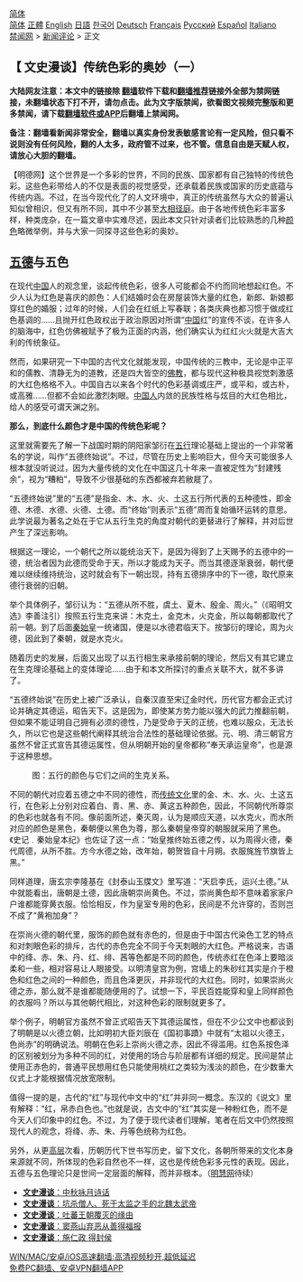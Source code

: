  <!-- 面包屑导航 --> <div class="breadcrumb"><!-- GTranslate: https://gtranslate.io/ -->  <div class="switcher notranslate">  <div class="selected">  <a href="#" onclick="return false;"> 简体</a>  </div>  <div class="option">  <a href="https://www.bannedbook.org" onclick="doGTranslate('zh-CN|zh-CN');jQuery('div.switcher div.selected a').html(jQuery(this).html());return false;" title="简体中文" class="nturl selected"> 简体</a>  <a href="https://www.bannedbook.org/zh-tw/" onclick="doGTranslate('zh-CN|zh-TW');jQuery('div.switcher div.selected a').html(jQuery(this).html());return false;" title="繁體中文" class="nturl"> 正體</a>  <a href="https://www.bannedbook.org/en/" onclick="doGTranslate('zh-CN|en');jQuery('div.switcher div.selected a').html(jQuery(this).html());return false;" title="English" class="nturl"> English</a>  <a href="https://www.bannedbook.org/ja/" onclick="doGTranslate('zh-CN|ja');jQuery('div.switcher div.selected a').html(jQuery(this).html());return false;" title="日本語" class="nturl"> 日語</a>  <a href="https://www.bannedbook.org/ko/" onclick="doGTranslate('zh-CN|ko');jQuery('div.switcher div.selected a').html(jQuery(this).html());return false;" title="한국어" class="nturl"> 한국어</a>  <a href="https://www.bannedbook.org/de/" onclick="doGTranslate('zh-CN|de');jQuery('div.switcher div.selected a').html(jQuery(this).html());return false;" title="Deutsch" class="nturl"> Deutsch</a>  <a href="https://www.bannedbook.org/fr/" onclick="doGTranslate('zh-CN|fr');jQuery('div.switcher div.selected a').html(jQuery(this).html());return false;" title="Français" class="nturl"> Français</a>  <a href="https://www.bannedbook.org/ru/" onclick="doGTranslate('zh-CN|ru');jQuery('div.switcher div.selected a').html(jQuery(this).html());return false;" title="Русский" class="nturl"> Русский</a>  <a href="https://www.bannedbook.org/es/" onclick="doGTranslate('zh-CN|es');jQuery('div.switcher div.selected a').html(jQuery(this).html());return false;" title="Español" class="nturl"> Español</a>  <a href="https://www.bannedbook.org/it/" onclick="doGTranslate('zh-CN|it');jQuery('div.switcher div.selected a').html(jQuery(this).html());return false;" title="Italiano" class="nturl"> Italiano</a>  </div>  </div>      <div class='breadcrumb-sub'><!-- Breadcrumb NavXT 6.3.0 --> <a href="https://www.bannedbook.org/" class="home">禁闻网</a> &gt; <a href="https://www.bannedbook.org/bnews/comments/" class="category">新闻评论</a> &gt; 正文</div></div><h2>【 文史漫谈】传统色彩的奥妙（一）</h2> <p class="notice"><b>大陆网友注意：本文中的链接除 <a href="https://github.com/bannedbook/fanqiang" >翻墙</a>软件下载和<a href="https://github.com/killgcd/justmysocks/blob/master/README.md">翻墙推荐</a>链接外全部为禁网链接，未翻墙状态下打不开，请勿点击。此为文字版禁闻，欲看图文视频完整版和更多禁闻，请下载<a href="https://github.com/bannedbook/fanqiang">翻墙软件或APP</a>后翻墙上禁闻网。</p><p>备注：翻墙看新闻非常安全，翻墙以真实身份发表敏感言论有一定风险，但只看不说则没有任何风险，翻的人太多，政府管不过来，也不管。信息自由是天赋人权，请放心大胆的翻墙。</b></p>  <div class="entry"> <p>              <a href="https://i1.wp.com/upload-images-bucket-v64rleca837do.s3.eu-west-1.amazonaws.com/wp-content/uploads/2021/08/07205832/nona_1628333970902947.jpg?fit=1110%2C1480&#038;ssl=1" data-caption=""></a>                            </p> <p>【明德网】这个世界是一个多彩的世界，不同的民族、国家都有自己独特的传统色彩。这些色彩带给人的不仅是表面的视觉感受，还承载着民族或国家的历史底蕴与传统内涵。不过，在当今现代化了的人文环境中，真正的传统虽然与大众的普遍认知似曾相识，但又有所不同，其中不少甚至<a href="https://www.bannedbook.org/bnews/tag/%E5%A4%A7%E7%9B%B8%E5%BE%84%E5%BA%AD/" class="st_tag internal_tag" rel="tag" title="标签 大相径庭 下的日志">大相径庭</a>。由于各地传统色彩丰富多样，种类庞杂，在一篇文章中实难尽述，因此本文只针对读者们比较熟悉的几种<a href="https://www.bannedbook.org/bnews/tag/%E9%A2%9C%E8%89%B2/" class="st_tag internal_tag" rel="tag" title="标签 颜色 下的日志">颜色</a>略微举例，并与大家一同探寻这些色彩的奥妙。</p> <h2><strong><a href="https://www.bannedbook.org/bnews/tag/%E4%BA%94%E5%BE%B7/" class="st_tag internal_tag" rel="tag" title="标签 五德 下的日志">五德</a>与五色</strong></h2> <p>在现代<span class='wp_keywordlink_affiliate'><a href="https://www.bannedbook.org/" title="中国" target="_blank">中国</a></span>人的观念里，谈起传统色彩，很多人可能都会不约而同地想起红色。不少人认为红色是喜庆的颜色：人们结婚时会在房屋装饰大量的红色，新郎、新娘都穿红色的婚服；过年的时候，人们会在红纸上写春联；各类庆典也都习惯于做成红色基调的……且抛开红色政权出于政治原因对所谓“<a href="https://www.bannedbook.org/bnews/tag/%E4%B8%AD%E5%9B%BD/" class="st_tag internal_tag" rel="tag" title="标签 中国 下的日志">中国</a>红”的宣传不谈，在许多人的脑海中，红色仿佛被赋予了极为正面的内涵，他们确实认为红红火火就是大吉大利的传统象征。</p> <p>然而，如果研究一下中国的古代文化就能发现，中国传统的三教中，无论是中正平和的儒教、清静无为的道教，还是四大皆空的<span class='wp_keywordlink'><a href="https://www.qi-gong.me/buddhism/" title="佛教" target="_blank">佛教</a></span>，都与现代这种极具视觉刺激感的大红色格格不入。中国自古以来各个时代的色彩基调或庄严，或平和，或古朴，或高雅……但都不会如此激烈刺眼。<a href="https://www.bannedbook.org/bnews/tag/%e4%b8%ad%e5%9b%bd%e4%ba%ba/" class="st_tag internal_tag" rel="tag" title="标签 中国人 下的日志">中国人</a>内敛的民族性格与炫目的大红色相比，给人的感受可谓天渊之别。</p>  <p><strong>那么，到底什么颜色才是中国的传统色彩呢？</strong></p> <p>这里就需要先了解一下战国时期的阴阳家邹衍在<a href="https://www.bannedbook.org/bnews/tag/%e4%ba%94%e8%a1%8c/" class="st_tag internal_tag" rel="tag" title="标签 五行 下的日志">五行</a>理论基础上提出的一个非常著名的学说，叫作“五德终始说”。不过，尽管在历史上影响巨大，但今天可能很多人根本就没听说过，因为大量传统的文化在中国这几十年来一直被定性为“封建残余”，视为“糟粕”，导致不少很基础的东西都被弃若敝屣了。</p> <p>“五德终始说”里的“五德”是指金、木、水、火、土这五行所代表的五种德性，即金德、木德、水德、火德、土德。而“终始”则表示“五德”周而复始循环运转的意思。此学说最为著名之处在于它从五行生克的角度对朝代的更替进行了解释，并对后世产生了深远影响。</p> <p>根据这一理论，一个朝代之所以能统治天下，是因为得到了上天赐予的五德中的一德，统治者因为此德而受命于天，所以才能成为天子。而当其德逐渐衰弱，朝代便难以继续维持统治，这时就会有下一朝出现，持有五德排序中的下一德，取代原来德行衰弱的旧朝。</p>  <p>举个具体例子，邹衍认为：“五德从所不胜，虞土、夏木、殷金、周火。”（《昭明文选》李善注引）按照五行生克来讲：木克土，金克木，火克金，所以每朝都取代了前一朝。到了后面<a href="https://www.bannedbook.org/bnews/tag/%e7%a7%a6%e5%a7%8b%e7%9a%87/" class="st_tag internal_tag" rel="tag" title="标签 秦始皇 下的日志">秦始皇</a>一统诸国，便是以水德君临天下。按邹衍的理论，周为火德，因此到了秦朝，就是水克火。</p> <p>随着历史的发展，后面又出现了以五行相生来承接前朝的理论，然后又有其它建立在生克理论基础上的变体理论……由于和本文所探讨的重点关联不大，就不多讲了。</p> <p>“五德终始说”在历史上被广泛承认，自秦汉直至宋辽金时代，历代官方都会正式讨论并确定其德运，昭告天下。这是因为，即使某方势力能以强大的武力推翻前朝，但如果不能证明自己拥有必须的德性，乃是受命于天的正统，也难以服众，无法长久，所以它也是这些朝代阐释其统治合法性的基础理论依据。元、明、清三朝官方虽然不曾正式宣告其德运属性，但从明朝开始的皇帝都称“奉天承运皇帝”，也是源于这种思想。</p> <figure id="attachment_52165" aria-describedby="caption-attachment-52165" style="width: 789px" class="wp-caption alignnone"><figcaption id="caption-attachment-52165" class="wp-caption-text">图：五行的颜色与它们之间的生克关系。</figcaption></figure> <p>不同的朝代对应着五德之中不同的德性，而<span class='wp_keywordlink_affiliate'><a href="https://www.bannedbook.org/bnews/tculture/" title="传统文化" target="_blank">传统文化</a></span>里的金、木、水、火、土这五行，在色彩上分别对应着白、青、黑、赤、黄这五种颜色，因此，不同朝代所尊崇的色彩也就各有不同。像前面所述，秦灭周，认为是顺应天道，以水克火，而水所对应的颜色是黑色，秦朝便以黑色为尊，那么秦朝皇帝穿的朝服就采用了黑色。《史记﹒秦始皇本纪》也佐证了这一点：“始皇推终始五德之传，以为周得火德，秦代周德，从所不胜。方今水德之始，改年始，朝贺皆自十月朔。衣服旄旌节旗皆上黑。”</p>  <p>同样道理，唐玄宗李隆基在《封泰山玉牒文》里写道：“天启李氏，运兴土德。”从中就能看出，唐朝是土德，因此唐朝崇尚黄色。不过，崇尚黄色却不意味着家家户户谁都能穿黄衣服。恰恰相反，作为皇室专用的色彩，民间是不允许穿的，否则岂不成了“黄袍加身”？</p> <p>在崇尚火德的朝代里，服饰的颜色就有赤色的，但是由于中国古代染色工艺的特点和对刺眼色彩的排斥，古代的赤色完全不同于今天刺眼的大红色。严格说来，古语中的绛、赤、朱、丹、红、绯、茜等色都是不同的颜色，传统赤红在色泽上要暗淡柔和一些，相对容易让人眼接受。以明清皇宫为例，宫墙上的朱砂红其实是介于橙色和红色之间的一种颜色，而且色泽更灰，并非现代的大红色。同时，如果崇尚火德之赤，那么就不是谁都能随便用的了。试想一下，平民百姓能穿和皇上同样颜色的衣服吗？所以与其他朝代相比，对这种色彩的限制就更多了。</p> <p>举个例子，明朝官方虽然不曾正式昭告天下其德运属性，但在不少公文中也都谈到了明朝是以火德立朝，比如明初大臣刘辰在《国初事蹟》中就有“太祖以火德王，色尚赤”的明确说法。明朝在色彩上崇尚火德之赤，因此不得滥用。红色系按色泽的区别被划分为多种不同的红，对使用的场合与阶层都有详细的规定。民间是禁止使用正赤色的，普通平民想用红色只能使用桃红之类较为浅淡的颜色，在少数重大仪式上才能根据情况放宽限制。</p> <p>值得一提的是，古代的“红”与现代中文中的“红”并非同一概念。东汉的《说文》里有解释：“红，帛赤白色也。”也就是说，古文中的“红”其实是一种粉红色，而不是今天人们印象中的红色。不过，为了便于现代读者们理解，笔者在后文中仍然按照现代人的观念，将绛、赤、朱、丹等色统称为红色。</p>  <p>另外，从更<span class='wp_keywordlink_affiliate'><a href="https://www.bannedbook.org/bnews/ccpdope/" title="中共高层内幕" target="_blank">高层</a></span>次看，历朝历代下世书写历史，留下文化，各朝所带来的文化本身来源就不同，所体现的色彩自然也不一样，这也是传统色彩多元性的表现。因此，五德与五色理论只是世间一定层面的解释，而并非根本。（<a href="https://www.bannedbook.org/bnews/tag/%e6%98%8e%e6%85%a7%e7%bd%91/" class="st_tag internal_tag" rel="tag" title="标签 明慧网 下的日志">明慧网</a>待续）</p> <ul class='op-related-articles' title='相关阅读'> <li><a href='https://www.bannedbook.org/bnews/tculture/20161025/722047.html' target='_blank'><b>文史漫谈</b>：中秋咏月诗话</a></li> <li><a href='https://www.bannedbook.org/bnews/tculture/20160722/721945.html' target='_blank'><b>文史漫谈</b>：坑杀僧人、死于太监之手的北魏太武帝</a></li> <li><a href='https://www.bannedbook.org/bnews/tculture/20160719/721942.html' target='_blank'><b>文史漫谈</b>：吐蕃王朝覆灭的缘由</a></li> <li><a href='https://www.bannedbook.org/bnews/tculture/20160701/721924.html' target='_blank'><b>文史漫谈</b>：窦燕山弃恶从善得福报</a></li> <li><a href='https://www.bannedbook.org/bnews/tculture/20160626/721918.html' target='_blank'><b>文史漫谈</b>：施仁政 得封侯</a></li> </ul> <p class="texttj"> <a href="https://github.com/bannedbook/fanqiang/wiki/V2ray%E6%9C%BA%E5%9C%BA" target="_blank">WIN/MAC/安卓/iOS高速翻墙:高清视频秒开,超低延迟</a><br/> <a href="https://github.com/bannedbook/fanqiang/wiki/%E7%A6%81%E9%97%BB%E7%BD%91%E5%AE%89%E5%8D%93%E7%BF%BB%E5%A2%99%E6%96%B0%E9%97%BBAPP" target="_blank">免费PC翻墙、安卓VPN翻墙APP</a></p><p>&nbsp;</p><a name='sharetosocial'></a>  <div style="margin-bottom:5px;padding-bottom:5px;clear:both"> <div id="archive-pix-1" class="banner-ads"> <!-- AuctionX Display platform tag START --> <div id="26318x728x90x621x_ADSLOT2" clicktrack="%%CLICK_URL_ESC%%"></div> <!-- AuctionX Display platform tag END --> </div> <div id="archive-pix-2" class="banner-ads"> <!-- AuctionX Display platform tag START --> <div id="26315x300x250x621x_ADSLOT2" clicktrack="%%CLICK_URL_ESC%%"></div> <!-- AuctionX Display platform tag END --> </div> </div>  <div id="archive-pix-1" class="banner-ads"> <!-- AuctionX Display platform tag START --> <div id="26318x728x90x621x_ADSLOT3" clicktrack="%%CLICK_URL_ESC%%"></div> <!-- AuctionX Display platform tag END --> </div> </div><!--END ENTRY--> 